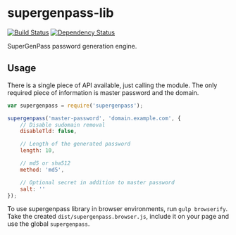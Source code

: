 # supergenpass-lib

[![Build Status](https://secure.travis-ci.org/chriszarate/supergenpass-lib.png?branch=master)](http://travis-ci.org/chriszarate/supergenpass-lib)
[![Dependency Status](https://gemnasium.com/chriszarate/supergenpass-lib.svg)](https://gemnasium.com/chriszarate/supergenpass-lib)

SuperGenPass password generation engine.

## Usage

There is a single piece of API available, just calling the module.
The only required piece of information is master password and the domain.

```javascript
var supergenpass = require('supergenpass');

supergenpass('master-password', 'domain.example.com', {
    // Disable sudomain removal
    disableTld: false,

    // Length of the generated password
    length: 10,

    // md5 or sha512
    method: 'md5',

    // Optional secret in addition to master password
    salt: ''
});
```

To use supergenpass library in browser environments, run `gulp browserify`.
Take the created `dist/supergenpass.browser.js`, include it on your page and use the global `supergenpass`.
